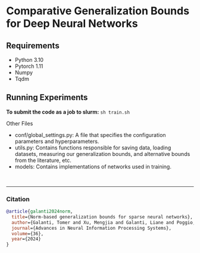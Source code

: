 # Comparative Generalization Bounds for Deep Neural Networks

## Requirements
- Python 3.10
- Pytorch 1.11
- Numpy
- Tqdm

## Running Experiments

**To submit the code as a job to slurm:**
    ```
    sh train.sh
    ```

Other Files

* conf/global_settings.py: A file that specifies the configuration parameters and hyperparameters.
* utils.py: Contains functions responsible for saving data, loading datasets, measuring our generalization bounds, and alternative bounds from the literature, etc.
* models: Contains implementations of networks used in training.

<br />
<hr> 
<h3> Citation </h3>

```bib
@article{galanti2024norm,
  title={Norm-based generalization bounds for sparse neural networks},
  author={Galanti, Tomer and Xu, Mengjia and Galanti, Liane and Poggio, Tomaso},
  journal={Advances in Neural Information Processing Systems},
  volume={36},
  year={2024}
}
```